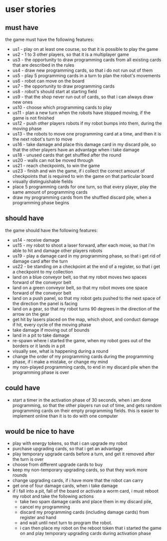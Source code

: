 # user stories

## must have

the game must have the following features:

- us1 - play on at least one course, so that it is possible to play the game
- us2 - 1 to 3 other players, so that it is a multiplayer game
- us3 - the opportunity to draw programming cards from all existing cards that are described in the rules
- us4 - draw new programming cards, so that i do not run out of them
- us5 - play 5 programming cards in a turn to plan the robot's movements
- us6 - robot can move on the board
- us7 - the opportunity to draw programming cards
- us8 - robot's should start at starting field
- us9 - that the shop never run out of cards, so that i can always draw new ones
- us10 - choose which programming cards to play
- us11 - plan a new turn when the robots have stopped moving, if the game is not finished
- us12 - push other players robots if my robot bumps into them, during the moving phase
- us13 - the robots to move one programming card at a time, and then it is the next robot's turn to move
- us16 - take damage and place this damage card in my discard pile, so that the other players have an advantage when i take damage
- us18 - unused cards that get shuffled after the round
- us20 - walls can not be moved through
- us21 - reach checkpoints, to win the game
- us23 - finish and win the game, if i collect the correct amount of checkpoints that is required to win the game on that particular board
- visually distinguishable fields
- place 5 programming cards for one turn, so that every player, play the same amount of programming cards
- draw my programming cards from the shuffled discard pile, when a programming phase begins

## should have

the game should have the following features:

- us14 - receive damage
- us15 - my robot to shoot a laser forward, after each move, so that i'm able to hit and damage other players robots
- us19 - play a damage card in my programming phase, so that i get rid of damage card after the turn
- us22 - be standing on a checkpoint at the end of a register, so that i get a checkpoint to my collection
- land on a blue conveyor belt, so that my robot moves two spaces forward of the conveyor belt
- land on a green conveyor belt, so that my robot moves one space forward of the conveyor belt
- land on a push panel, so that my robot gets pushed to the next space of the direction the panel is facing
- land on a gear, so that my robot turns 90 degrees in the direction of the arrow on the gear
- get hit by lasers placed on the map, which shoot, and conduct damage if hit, every cycle of the moving phase
- take damage if moving out of bounds
- land in a pit to take damage
- re-spawn where i started the game, when my robot goes out of the borders or it lands in a pit
- visually see, what is happening during a round
- change the order of my programming cards during the programming phase, if i make a mistake, or change my mind
- my non-played programming cards, to end in my discard pile when the programming phase is over

## could have

- start a timer in the activation phase of 30 seconds, when i am done programming, so that the other players run out of time, and gets random programming cards on their empty programming fields. this is easier to implement online than it is to do with one computer

## would be nice to have

- play with energy tokens, so that i can upgrade my robot
- purchase upgrading cards, so that i get an advantage
- play temporary upgrade cards before a turn, and get it removed after the turn is over
- choose from different upgrade cards to buy
- keep my non-temporary upgrading cards, so that they work more rounds
- change upgrading cards, if i have more that the robot can carry
- get one of four damage cards, when i take damage
- if i fall into a pit, fall of the board or activate a worm card, i must reboot my robot and take the following actions
    - take two spam damage cards and place them in my discard pile,
    - cancel my programming
    - discard my programming cards (including damage cards) from register and hand
    - and wait until next turn to program the robot.
    - i can then place my robot on the reboot token that i started the game on and play temporary upgrading cards during activation phase
